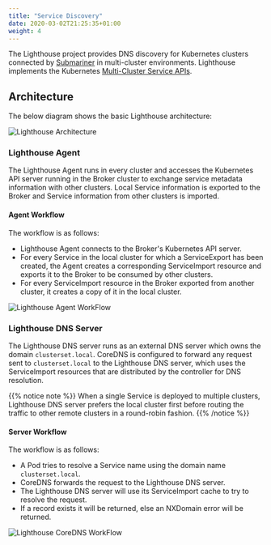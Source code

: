 ```yaml
---
title: "Service Discovery"
date: 2020-03-02T21:25:35+01:00
weight: 4
---
```


The Lighthouse project provides DNS discovery for Kubernetes clusters connected by
[Submariner](https://github.com/submariner-io/submariner) in multi-cluster environments. Lighthouse implements the Kubernetes
[Multi-Cluster Service APIs](https://github.com/kubernetes-sigs/mcs-api).

## Architecture

The below diagram shows the basic Lighthouse architecture:

![Lighthouse Architecture](/images/lighthouse/architecture.png)

### Lighthouse Agent

The Lighthouse Agent runs in every cluster and accesses the Kubernetes API server running in
the Broker cluster to exchange service metadata information with other clusters. Local Service
information is exported to the Broker and Service information from other clusters is imported.

#### Agent Workflow

The workflow is as follows:

- Lighthouse Agent connects to the Broker's Kubernetes API server.
- For every Service in the local cluster for which a ServiceExport has been created, the Agent creates a corresponding
ServiceImport resource and exports it to the Broker to be consumed by other clusters.
- For every ServiceImport resource in the Broker exported from another cluster,
it creates a copy of it in the local cluster.

![Lighthouse Agent WorkFlow](/images/lighthouse/controllerWorkFlow.png)
<!-- Image Source: /images/lighthouse/source/controllerWorkFlow.vsdx  -->

### Lighthouse DNS Server

The Lighthouse DNS server runs as an external DNS server which owns the domain `clusterset.local`.
CoreDNS is configured to forward any request sent to `clusterset.local` to the Lighthouse DNS server,
which uses the ServiceImport resources that are distributed by the controller for DNS resolution.

{{% notice note %}}
When a single Service is deployed to multiple clusters, Lighthouse DNS server prefers the local cluster first before routing the traffic to
other remote clusters in a round-robin fashion.
{{% /notice %}}

#### Server Workflow

The workflow is as follows:

- A Pod tries to resolve a Service name using the domain name `clusterset.local`.
- CoreDNS forwards the request to the Lighthouse DNS server.
- The Lighthouse DNS server will use its ServiceImport cache to try to resolve the request.
- If a record exists it will be returned, else an NXDomain error will be returned.

![Lighthouse CoreDNS WorkFlow](/images/lighthouse/coreDNSWorkFlow.png)
<!-- Image Source: /images/lighthouse/source/coreDNSWorkFlow.vsdx -->
